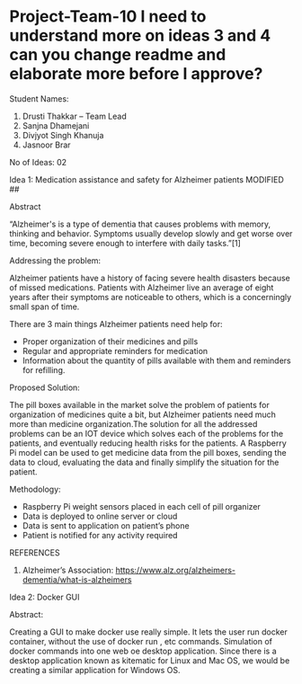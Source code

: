 # Project-Team-10 I need to understand more on ideas 3 and 4 can you change readme and elaborate more before I approve?

Student Names:
1)	Drusti Thakkar – Team Lead
2)	Sanjna Dhamejani
3)	Divjyot Singh Khanuja
4)	Jasnoor Brar

No of Ideas: 02

Idea 1: Medication assistance and safety for Alzheimer patients MODIFIED ## 

Abstract

“Alzheimer's is a type of dementia that causes problems with memory, thinking and behavior. Symptoms usually develop slowly and get worse over time, becoming severe enough to interfere with daily tasks.”[1] 

Addressing the problem: 

Alzheimer patients have a history of facing severe health disasters because of missed medications. Patients with Alzheimer live an average of eight years after their symptoms are noticeable to others, which is a concerningly small span of time.

There are 3 main things Alzheimer patients need help for:

-	Proper organization of their medicines and pills
-	Regular and appropriate reminders for medication
-	Information about the quantity of pills available with them and reminders for refilling.

Proposed Solution:

The pill boxes available in the market solve the problem of patients for organization of medicines quite a bit, but Alzheimer patients need much more than medicine organization.The solution for all the addressed problems can be an IOT device which solves each of the problems for the patients, and eventually reducing health risks for the patients. A Raspberry Pi model can be used to get medicine data from the pill boxes, sending the data to cloud, evaluating the data and finally simplify the situation for the patient.

Methodology:

-	Raspberry Pi weight sensors placed in each cell of pill organizer
-	Data is deployed to online server or cloud
-	Data is sent to application on patient’s phone
-	Patient is notified for any activity required

REFERENCES
1.	Alzheimer’s Association: https://www.alz.org/alzheimers-dementia/what-is-alzheimers


Idea 2: Docker GUI

Abstract:

Creating a GUI to make docker use really simple. It lets the user run docker container, without the use of docker run , etc commands. Simulation of docker commands into one web oe desktop application. Since there is a desktop application known as kitematic for Linux and Mac OS, we would be creating a similar application for Windows OS.
